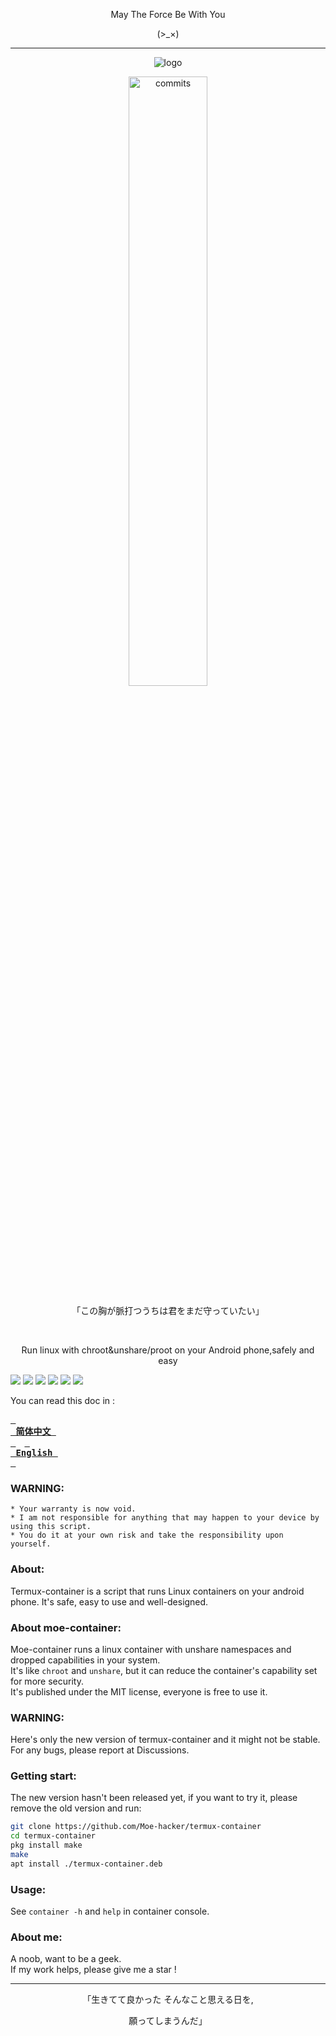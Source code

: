 <p align="center">May The Force Be With You</p>
<p align="center">(>_×)</p>         

-----------  
<p align="center">
    <img src="https://github.com/Moe-hacker/termux-container/raw/main/logo.png", title="logo"/>
</p>
<p align="center">
    <img src="https://stars.medv.io/Moe-hacker/termux-container.svg", title="commits" width="50%"/>
</p>
<p align="center">
 「この胸が脈打つうちは君をまだ守っていたい」
 </p>
 <p align="center">
    &emsp;
 </p>
<p align="center">
Run linux with chroot&unshare/proot on your Android phone,safely and easy 
</p>

![](https://img.shields.io/github/stars/Moe-hacker/termux-container?style=for-the-badge&color=fee4d0&logo=instatus&logoColor=fee4d0)
![](https://img.shields.io/github/forks/Moe-hacker/termux-container?style=for-the-badge&color=fee4d0&logo=git&logoColor=fee4d0)
![](https://img.shields.io/github/license/Moe-hacker/termux-container?style=for-the-badge&color=fee4d0&logo=apache&logoColor=fee4d0)
![](https://img.shields.io/github/repo-size/Moe-hacker/termux-container?style=for-the-badge&color=fee4d0&logo=files&logoColor=fee4d0)
![](https://img.shields.io/github/last-commit/Moe-hacker/termux-container?style=for-the-badge&color=fee4d0&logo=codeigniter&logoColor=fee4d0)
![](https://img.shields.io/badge/language-shell-green?style=for-the-badge&color=fee4d0&logo=sharp&logoColor=fee4d0)

You can read this doc in :

**[<kbd> <br> 简体中文 <br> </kbd>](https://github.com/Moe-hacker/termux-container/blob/main/README-ZH.md)**&emsp;**[<kbd> <br> English <br> </kbd>](https://github.com/Moe-hacker/termux-container/blob/main/README.md)**

### WARNING:      
```
* Your warranty is now void.
* I am not responsible for anything that may happen to your device by using this script.
* You do it at your own risk and take the responsibility upon yourself.
```
### About:      
Termux-container is a script that runs Linux containers on your android phone. It's safe, easy to use and well-designed.      
### About moe-container:      
Moe-container runs a linux container with unshare namespaces and dropped capabilities in your system.      
It's like `chroot` and `unshare`, but it can reduce the container's capability set for more security.       
It's published under the MIT license, everyone is free to use it.      
### WARNING:      
Here's only the new version of termux-container and it might not be stable.      
For any bugs, please report at Discussions.      
### Getting start:      
The new version hasn't been released yet, if you want to try it, please remove the old version and run:      
```sh
git clone https://github.com/Moe-hacker/termux-container
cd termux-container
pkg install make
make
apt install ./termux-container.deb
```
### Usage:     
See `container -h` and `help` in container console.
### About me:            
A noob, want to be a geek.            
If my work helps, please give me a star !             

--------
<p align="center">「生きてて良かった そんなこと思える日を,</p>
<p align="center">願ってしまうんだ」</p>         
